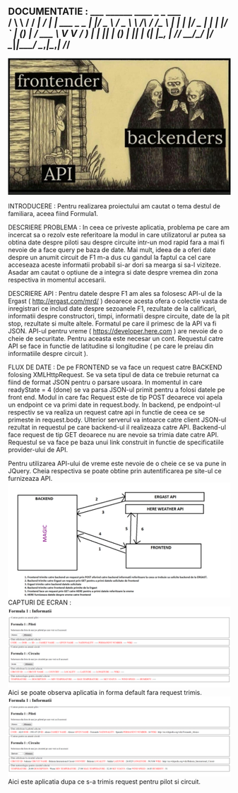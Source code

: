 DOCUMENTATIE : 
         ___        ______     ____ _                 _  ___  
        / \ \      / / ___|   / ___| | ___  _   _  __| |/ _ \ 
       / _ \ \ /\ / /\___ \  | |   | |/ _ \| | | |/ _` | (_) |
      / ___ \ V  V /  ___) | | |___| | (_) | |_| | (_| |\__, |
     /_/   \_\_/\_/  |____/   \____|_|\___/ \__,_|\__,_|  /_/ 
 ----------------------------------------------------------------- 
 
 ![Funny](media/frontbackapi.jpg)

INTRODUCERE :
Pentru realizarea proiectului am cautat o tema destul de familiara, aceea fiind Formula1.

DESCRIERE PROBLEMA :
In ceea ce priveste aplicatia, problema pe care am incercat sa o rezolv este referitoare la modul in care utilizatorul ar putea sa obtina date despre piloti sau despre circuite intr-un mod rapid fara a mai fi nevoie de a face query pe baza de date.
Mai mult, ideea de a oferi date despre un anumit circuit de F1 m-a dus cu gandul la faptul ca cel care acceseaza aceste informatii probabil si-ar dori sa mearga si sa-l viziteze. Asadar am cautat o optiune de a integra si date despre vremea din zona respectiva in momentul accesarii.

DESCRIERE API :
Pentru datele despre F1 am ales sa folosesc API-ul de la Ergast ( http://ergast.com/mrd/ ) deoarece acesta ofera o colectie vasta de inregistrari ce includ date despre sezoanele F1, rezultate de la calificari, informatii despre constructori, timpi, informatii despre circuite, date de la pit stop, rezultate si multe altele. Formatul pe care il primesc de la API va fi JSON.
API-ul pentru vreme ( https://developer.here.com ) are nevoie de o cheie de securitate. Pentru aceasta este necesar un cont. Requestul catre API se face in functie de latitudine si longitudine ( pe care le preiau din informatiile despre circuit ).

FLUX DE DATE :
De pe FRONTEND se va face un request catre BACKEND folosing XMLHttpRequest. Se va seta tipul de data ce trebuie returnat ca fiind de format JSON pentru o parsare usoara. In momentul in care readyState = 4 (done) se va parsa JSON-ul primit pentru a folosi datele pe front end. Modul in care fac Request este de tip POST deoarece voi apela un endpoint ce va primi date in request.body. 
In backend, pe endpoint-ul respectiv se va realiza un request catre api in functie de ceea ce se primeste in request.body. Ulterior serverul va intoarce catre client JSON-ul rezultat in requestul pe care backend-ul il realizeaza catre API.
Backend-ul face request de tip GET deoarece nu are nevoie sa trimia date catre API. Requestul se va face pe baza unui link construit in functie de specificatiile provider-ului de API.

Pentru utilizarea API-ului de vreme este nevoie de o cheie ce se va pune in JQuery. Cheia respectiva se poate obtine prin autentificarea pe site-ul ce furnizeaza API.
![Fluxdate](media/aplicatie-flux.png)
CAPTURI DE ECRAN :
![NumePoza](media/aplicatie-default.png)
Aici se poate observa aplicatia in forma default fara request trimis.
![NumePoza](media/aplicatie-interogat.png)
Aici este aplicatia dupa ce s-a trimis request pentru pilot si circuit.